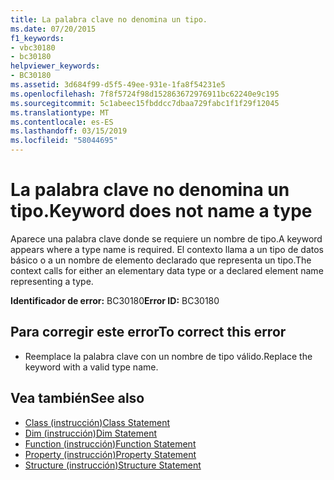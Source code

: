 ```yaml
---
title: La palabra clave no denomina un tipo.
ms.date: 07/20/2015
f1_keywords:
- vbc30180
- bc30180
helpviewer_keywords:
- BC30180
ms.assetid: 3d684f99-d5f5-49ee-931e-1fa8f54231e5
ms.openlocfilehash: 7f8f5724f98d152863672976911bc62240e9c195
ms.sourcegitcommit: 5c1abeec15fbddcc7dbaa729fabc1f1f29f12045
ms.translationtype: MT
ms.contentlocale: es-ES
ms.lasthandoff: 03/15/2019
ms.locfileid: "58044695"
---
```

# <a name="keyword-does-not-name-a-type"></a><span data-ttu-id="29c2a-102">La palabra clave no denomina un tipo.</span><span class="sxs-lookup"><span data-stu-id="29c2a-102">Keyword does not name a type</span></span>
<span data-ttu-id="29c2a-103">Aparece una palabra clave donde se requiere un nombre de tipo.</span><span class="sxs-lookup"><span data-stu-id="29c2a-103">A keyword appears where a type name is required.</span></span> <span data-ttu-id="29c2a-104">El contexto llama a un tipo de datos básico o a un nombre de elemento declarado que representa un tipo.</span><span class="sxs-lookup"><span data-stu-id="29c2a-104">The context calls for either an elementary data type or a declared element name representing a type.</span></span>  
  
 <span data-ttu-id="29c2a-105">**Identificador de error:** BC30180</span><span class="sxs-lookup"><span data-stu-id="29c2a-105">**Error ID:** BC30180</span></span>  
  
## <a name="to-correct-this-error"></a><span data-ttu-id="29c2a-106">Para corregir este error</span><span class="sxs-lookup"><span data-stu-id="29c2a-106">To correct this error</span></span>  
  
-   <span data-ttu-id="29c2a-107">Reemplace la palabra clave con un nombre de tipo válido.</span><span class="sxs-lookup"><span data-stu-id="29c2a-107">Replace the keyword with a valid type name.</span></span>  
  
## <a name="see-also"></a><span data-ttu-id="29c2a-108">Vea también</span><span class="sxs-lookup"><span data-stu-id="29c2a-108">See also</span></span>

- [<span data-ttu-id="29c2a-109">Class (instrucción)</span><span class="sxs-lookup"><span data-stu-id="29c2a-109">Class Statement</span></span>](../../visual-basic/language-reference/statements/class-statement.md)
- [<span data-ttu-id="29c2a-110">Dim (instrucción)</span><span class="sxs-lookup"><span data-stu-id="29c2a-110">Dim Statement</span></span>](../../visual-basic/language-reference/statements/dim-statement.md)
- [<span data-ttu-id="29c2a-111">Function (instrucción)</span><span class="sxs-lookup"><span data-stu-id="29c2a-111">Function Statement</span></span>](../../visual-basic/language-reference/statements/function-statement.md)
- [<span data-ttu-id="29c2a-112">Property (instrucción)</span><span class="sxs-lookup"><span data-stu-id="29c2a-112">Property Statement</span></span>](../../visual-basic/language-reference/statements/property-statement.md)
- [<span data-ttu-id="29c2a-113">Structure (instrucción)</span><span class="sxs-lookup"><span data-stu-id="29c2a-113">Structure Statement</span></span>](../../visual-basic/language-reference/statements/structure-statement.md)

